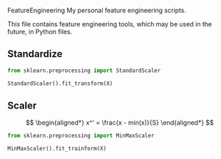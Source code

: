 FeatureEngineering
My personal feature engineering scripts.

This file contains feature engineering tools, which may be used in the future, in Python files.

## Standardize
``` Python
from sklearn.preprocessing import StandardScaler

StandardScaler().fit_transform(X)
```

## Scaler
$$
\begin{aligned*}
x^' = \frac{x - min(x)}{S}
\end{aligned*}
$$

```Python
from sklearn.preprocessing import MinMaxScaler

MinMaxScaler().fit_trainform(X)
```

